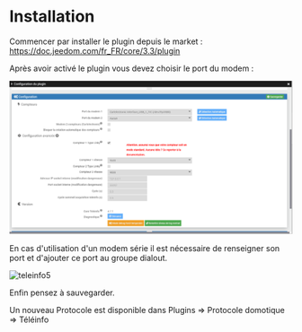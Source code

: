 Installation
===
Commencer par installer le plugin depuis le market : https://doc.jeedom.com/fr_FR/core/3.3/plugin

Après avoir activé le plugin vous devez choisir le port du modem :

![teleinfo4](../images/teleinformation_plugin.png)

En cas d'utilisation d'un modem série il est nécessaire de renseigner son port et d'ajouter ce port au groupe dialout.

![teleinfo5](../images/teleinformation_serie.png)

Enfin pensez à sauvegarder.

Un nouveau Protocole est disponible dans Plugins => Protocole domotique => Téléinfo
